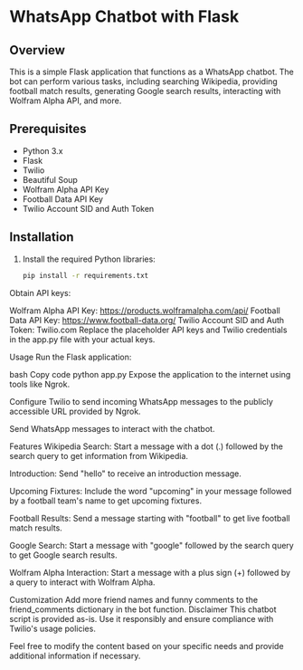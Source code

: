 # WhatsApp Chatbot with Flask

## Overview

This is a simple Flask application that functions as a WhatsApp chatbot. The bot can perform various tasks, including searching Wikipedia, providing football match results, generating Google search results, interacting with Wolfram Alpha API, and more.

## Prerequisites

- Python 3.x
- Flask
- Twilio
- Beautiful Soup
- Wolfram Alpha API Key
- Football Data API Key
- Twilio Account SID and Auth Token

## Installation

1. Install the required Python libraries:

   ```bash
   pip install -r requirements.txt
Obtain API keys:

Wolfram Alpha API Key: https://products.wolframalpha.com/api/
Football Data API Key: https://www.football-data.org/
Twilio Account SID and Auth Token: Twilio.com
Replace the placeholder API keys and Twilio credentials in the app.py file with your actual keys.

Usage
Run the Flask application:

bash
Copy code
python app.py
Expose the application to the internet using tools like Ngrok.

Configure Twilio to send incoming WhatsApp messages to the publicly accessible URL provided by Ngrok.

Send WhatsApp messages to interact with the chatbot.

Features
Wikipedia Search: Start a message with a dot (.) followed by the search query to get information from Wikipedia.

Introduction: Send "hello" to receive an introduction message.

Upcoming Fixtures: Include the word "upcoming" in your message followed by a football team's name to get upcoming fixtures.

Football Results: Send a message starting with "football" to get live football match results.

Google Search: Start a message with "google" followed by the search query to get Google search results.

Wolfram Alpha Interaction: Start a message with a plus sign (+) followed by a query to interact with Wolfram Alpha.

Customization
Add more friend names and funny comments to the friend_comments dictionary in the bot function.
Disclaimer
This chatbot script is provided as-is. Use it responsibly and ensure compliance with Twilio's usage policies.


Feel free to modify the content based on your specific needs and provide additional information if necessary.

